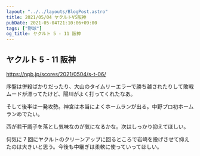 ```yaml
---
layout: "../../layouts/BlogPost.astro"
title: 2021/05/04 ヤクルトVS阪神
pubDate: 2021-05-04T21:10:06+09:00
tags: ["野球"]
og_title: ヤクルト 5 - 11 阪神
---
```


## ヤクルト 5 - 11 阪神

https://npb.jp/scores/2021/0504/s-t-06/

序盤は併殺ばかりだったり、大山のタイムリーエラーで勝ち越されたりして敗戦ムードが漂ってたけど、陽川がよく打ってくれたなあ。

そして後半は一発攻勢。神宮は本当によくホームランが出る。中野プロ初ホームランめでたい。

西が若干調子を落とし気味なのが気になるかな。次はしっかり抑えてほしい。

何気に 7 回にヤクルトのクリーンアップに回るところで岩崎を投げさせて抑えたのは大きいと思う。今後も中継ぎは柔軟に使っていってほしい。
